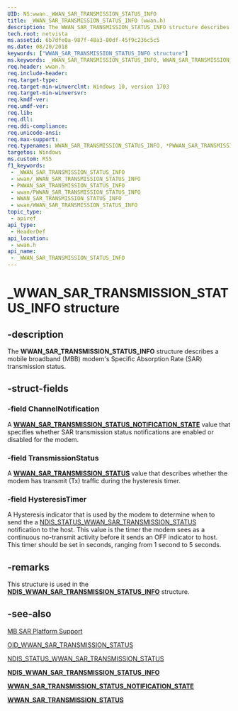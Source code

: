 ```yaml
---
UID: NS:wwan._WWAN_SAR_TRANSMISSION_STATUS_INFO
title: _WWAN_SAR_TRANSMISSION_STATUS_INFO (wwan.h)
description: The WWAN_SAR_TRANSMISSION_STATUS_INFO structure describes a mobile broadband (MBB) modem's Specific Absorption Rate (SAR) transmission status.
tech.root: netvista
ms.assetid: 6b7dfe0a-987f-48a3-80df-45f9c236c5c5
ms.date: 08/20/2018
keywords: ["WWAN_SAR_TRANSMISSION_STATUS_INFO structure"]
ms.keywords: _WWAN_SAR_TRANSMISSION_STATUS_INFO, WWAN_SAR_TRANSMISSION_STATUS_INFO, *PWWAN_SAR_TRANSMISSION_STATUS_INFO,
req.header: wwan.h
req.include-header: 
req.target-type: 
req.target-min-winverclnt: Windows 10, version 1703
req.target-min-winversvr: 
req.kmdf-ver: 
req.umdf-ver: 
req.lib: 
req.dll: 
req.ddi-compliance: 
req.unicode-ansi: 
req.max-support: 
req.typenames: WWAN_SAR_TRANSMISSION_STATUS_INFO, *PWWAN_SAR_TRANSMISSION_STATUS_INFO
targetos: Windows
ms.custom: RS5
f1_keywords:
 - _WWAN_SAR_TRANSMISSION_STATUS_INFO
 - wwan/_WWAN_SAR_TRANSMISSION_STATUS_INFO
 - PWWAN_SAR_TRANSMISSION_STATUS_INFO
 - wwan/PWWAN_SAR_TRANSMISSION_STATUS_INFO
 - WWAN_SAR_TRANSMISSION_STATUS_INFO
 - wwan/WWAN_SAR_TRANSMISSION_STATUS_INFO
topic_type:
 - apiref
api_type:
 - HeaderDef
api_location:
 - wwan.h
api_name:
 - _WWAN_SAR_TRANSMISSION_STATUS_INFO
---
```


# _WWAN_SAR_TRANSMISSION_STATUS_INFO structure


## -description

The **WWAN_SAR_TRANSMISSION_STATUS_INFO** structure describes a mobile broadband (MBB) modem's Specific Absorption Rate (SAR) transmission status.

## -struct-fields

### -field ChannelNotification

A [**WWAN_SAR_TRANSMISSION_STATUS_NOTIFICATION_STATE**](ne-wwan-_wwan_sar_transmission_status_notification_state.md) value that specifies whether SAR transmission status notifications are enabled or disabled for the modem.

### -field TransmissionStatus

A [**WWAN_SAR_TRANSMISSION_STATUS**](ne-wwan-_wwan_sar_transmission_status.md) value that describes whether the modem has transmit (Tx) traffic during the hysteresis timer.

### -field HysteresisTimer

A Hysteresis indicator that is used by the modem to determine when to send the a [NDIS_STATUS_WWAN_SAR_TRANSMISSION_STATUS](/windows-hardware/drivers/network/ndis-status-wwan-sar-transmission-status) notification to the host. This value is the timer the modem sees as a continuous no-transmit activity before it sends an OFF indicator to host. This timer should be set in seconds, ranging from 1 second to 5 seconds.

## -remarks

This structure is used in the [**NDIS_WWAN_SAR_TRANSMISSION_STATUS_INFO**](../ndiswwan/ns-ndiswwan-_ndis_wwan_sar_transmission_status_info.md) structure.

## -see-also

[MB SAR Platform Support](/windows-hardware/drivers/network/mb-sar-platform-support)

[OID_WWAN_SAR_TRANSMISSION_STATUS](/windows-hardware/drivers/network/oid-wwan-sar-transmission-status)

[NDIS_STATUS_WWAN_SAR_TRANSMISSION_STATUS](/windows-hardware/drivers/network/ndis-status-wwan-sar-transmission-status)

[**NDIS_WWAN_SAR_TRANSMISSION_STATUS_INFO**](../ndiswwan/ns-ndiswwan-_ndis_wwan_sar_transmission_status_info.md)

[**WWAN_SAR_TRANSMISSION_STATUS_NOTIFICATION_STATE**](ne-wwan-_wwan_sar_transmission_status_notification_state.md)

[**WWAN_SAR_TRANSMISSION_STATUS**](ne-wwan-_wwan_sar_transmission_status.md)
